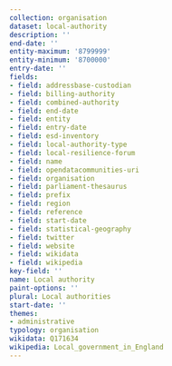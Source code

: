 ```yaml
---
collection: organisation
dataset: local-authority
description: ''
end-date: ''
entity-maximum: '8799999'
entity-minimum: '8700000'
entry-date: ''
fields:
- field: addressbase-custodian
- field: billing-authority
- field: combined-authority
- field: end-date
- field: entity
- field: entry-date
- field: esd-inventory
- field: local-authority-type
- field: local-resilience-forum
- field: name
- field: opendatacommunities-uri
- field: organisation
- field: parliament-thesaurus
- field: prefix
- field: region
- field: reference
- field: start-date
- field: statistical-geography
- field: twitter
- field: website
- field: wikidata
- field: wikipedia
key-field: ''
name: Local authority
paint-options: ''
plural: Local authorities
start-date: ''
themes:
- administrative
typology: organisation
wikidata: Q171634
wikipedia: Local_government_in_England
---
```

